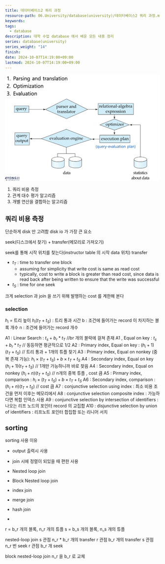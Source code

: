 ```yaml
---
title: 데이터베이스2 쿼리 과정
resource-path: 06.University/database(university)/데이터베이스2 쿼리 과정.md
keywords:
tags:
  - database
description: 대학 수업 database 에서 배운 모든 내용 정리
series: database(university)
series_weight: "14"
finish:
date: 2024-10-07T14:19:00+09:00
lastmod: 2024-10-07T14:19:00+09:00
---
```

![](../../08.media/20241007141954.png)


1. 쿼리 비용 측정
2. 관계 대수 평가 알고리즘
3. 개별 연산을 결합하는 알고리즘


## 쿼리 비용 측정
단순하게 disk 만 고려함 disk io 가 가장 큰 요소

seek(디스크에서 찾기) + transfer(메모리로 가져오기)

seek를 통해 시작 위치를 찾는다(instructor table 의 시작 data 위치)
transfer

- $t_T$ : time to transfer one block
	- assuming for simplicity that write cost is same as read cost
	- typically, cost to write a block is greater than read cost, since data is read back after being written to ensure that the write was successful
- $t_S$ : time for one seek



크게 selection 과 join 을 쓰기 위해 발행하는 cost 를 계한해 본다
### selection

$h_i$ = 트리 높이
$h_i(t_T+t_S)$ : 트리 통과 시간
b : 조건에 들어가는 record 이 차지하는 블록 개수
n : 조건에 들어가는 record 개수

A1 : Linear Search : $t_s+b_r*t_T$ //br 개의 블락에 걸쳐 존재
A1 , Equal on key : $t_s+b_r*t_T$ // 동등하면 평균적으로 1/2
A2 : Primary index, Equal on key : $(h_i+1)(t_T+t_S)$ // 트리 통과 + 1개의 튜플 찾기
A3 : Primary index, Equal on nonkey (중복 존재 가능): $h_i\times(t_T+t_S)+b\times t_T + t_S$ 
A4 : Secondary index, Equal on key $(h_i+1)(t_T+t_S)$ //  1개만 가능하니까 바로 찾음
A4 : Secondary index, Equal on nonkey $(h_i+n)(t_T+t_S)$ // n개의 중복 튜플 , cost 큼
A5 : Pirmary index, comparison : $h_i\times(t_T+t_S)+b\times t_T + t_S$ 
A6 : Secondary index, comparison : $(h_i+n)(t_T+t_S)$ // cost 큼
A7 : conjunctive selection using index :  최소 비용 조건을 먼저 이후는 메모리에서
A8 : conjunctive selection composite index : 가능하다면 복합 인덱스 사용
A9 : conjunctive selection by intersection of identifiers :  나오는 리프 노드의 포인터 record 의 교집합
A10 : disjunctive selection by union of identifiers : 리프노트 포인터 합집합 또는 리니어 서치



## sorting
sorting 사용 이유
- output 출력시 사용
- join 시에 정렬이 되있을 때 편한 사용



- Nested loop join
- Block Nested loop join
- index join
- merge join
- hash join
- 





r = b_r 개의 블록, n_r 개의 튜플
s = b_s 개의 블록, n_s 개의 튜플


nested-loop join
s 관점 n_r \* b_r 개의 transfer
r 관점 b_r 개의 transfer
s 관점 n_r 번 seek
r 관점 b_r 개 seek


block nested-loop join
n_r 을 b_r 로 교체